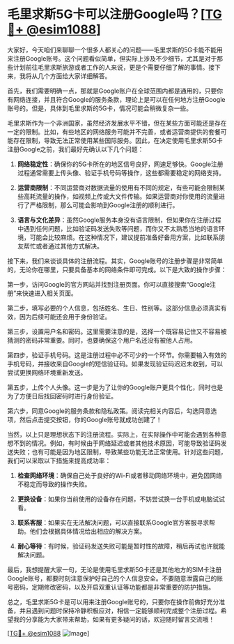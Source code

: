 # 毛里求斯5G卡可以注册Google吗？[[TG💪+ @esim1088](https://t.me/s/esim1088)]

大家好，今天咱们来聊聊一个很多人都关心的问题——毛里求斯的5G卡能不能用来注册Google账号。这个问题看似简单，但实际上涉及不少细节，尤其是对于那些计划前往毛里求斯旅游或者工作的人来说，更是个需要仔细了解的事情。接下来，我将从几个方面给大家详细解答。

首先，我们需要明确一点，那就是Google账户在全球范围内都是通用的，只要你有网络连接，并且符合Google的服务条款，理论上是可以在任何地方注册Google账号的。但是，具体到毛里求斯的5G卡，情况可能会稍微复杂一些。

毛里求斯作为一个非洲国家，虽然经济发展水平不错，但在某些方面可能还是存在一定的限制。比如，有些地区的网络服务可能并不完善，或者运营商提供的套餐可能存在限制，导致无法正常使用某些国际服务。因此，在决定使用毛里求斯5G卡注册Google之前，我们最好先确认以下几个问题：

1. **网络稳定性**：确保你的5G卡所在的地区信号良好，网速足够快。Google注册过程通常需要上传头像、验证手机号码等操作，这些都需要稳定的网络支持。
   
2. **运营商限制**：不同运营商对数据流量的使用有不同的规定，有些可能会限制某些高耗流量的操作，如视频上传或大文件传输。如果运营商对你使用的流量进行了严格限制，那么可能会影响到Google注册的顺利进行。

3. **语言与文化差异**：虽然Google服务本身没有语言限制，但如果你在注册过程中遇到任何问题，比如验证码发送失败等问题，而你又不太熟悉当地的语言环境，可能会比较麻烦。在这种情况下，建议提前准备好备用方案，比如联系朋友帮忙或者通过其他方式解决。

接下来，我们来谈谈具体的注册流程。其实，Google账号的注册步骤是非常简单的，无论你在哪里，只要具备基本的网络条件即可完成。以下是大致的操作步骤：

第一步，访问Google的官方网站并找到注册页面。你可以直接搜索“Google注册”来快速进入相关页面。

第二步，填写必要的个人信息，包括姓名、生日、性别等。这部分信息必须真实有效，因为后续可能还会用于身份验证。

第三步，设置用户名和密码。这里需要注意的是，选择一个既容易记住又不容易被猜测的密码非常重要。同时，也要确保这个用户名还没有被他人占用。

第四步，验证手机号码。这是注册过程中必不可少的一个环节。你需要输入有效的手机号码，并接收来自Google的短信验证码。如果发现验证码迟迟未收到，可以尝试更换网络环境重新发送。

第五步，上传个人头像。这一步是为了让你的Google账户更具个性化，同时也是为了方便日后找回密码时进行身份验证。

第六步，同意Google的服务条款和隐私政策。阅读完相关内容后，勾选同意选项，然后点击提交按钮，你的Google账号就成功创建了！

当然，以上只是理想状态下的注册流程。实际上，在实际操作中可能会遇到各种意想不到的情况。例如，有时候由于网络延迟或者其他技术原因，可能导致验证码发送失败；也有可能是因为地区限制，导致某些功能无法正常使用。针对这些问题，我们可以采取以下措施来提高成功率：

1. **检查网络环境**：确保自己处于良好的Wi-Fi或者移动网络环境中，避免因网络不稳定而导致的操作失败。

2. **更换设备**：如果你当前使用的设备存在问题，不妨尝试换一台手机或电脑试试看。

3. **联系客服**：如果实在无法解决问题，可以直接联系Google官方客服寻求帮助。他们会根据具体情况给出相应的解决方案。

4. **耐心等待**：有时候，验证码发送失败可能是暂时性的故障，稍后再试也许就能解决问题。

最后，我想提醒大家一句，无论是使用毛里求斯5G卡还是其他地方的SIM卡注册Google账号，都要时刻注意保护好自己的个人信息安全。不要随意泄露自己的账号密码，定期修改密码，以及开启双重认证等功能都是非常重要的防护措施。

总之，毛里求斯5G卡是可以用来注册Google账号的，只要你在操作前做好充分准备，并且遇到问题时保持冷静积极应对，相信一定能够顺利完成整个注册过程。希望我的分享能为大家带来帮助，如果有更多疑问的话，欢迎随时留言交流哦！

[[TG💪+ @esim1088](https://t.me/s/esim1088) ![Image](https://i.postimg.cc/4NQfJmqS/Snipaste-2025-05-13-00-14-12.png)]
